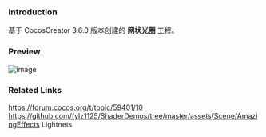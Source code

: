 ### Introduction
基于 CocosCreator 3.6.0 版本创建的 **网状光圈** 工程。

### Preview
![image](../../../gif/202207/2022070402.gif)

### Related Links
https://forum.cocos.org/t/topic/59401/10        
https://github.com/fylz1125/ShaderDemos/tree/master/assets/Scene/AmazingEffects Lightnets